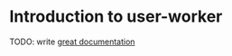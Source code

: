 # Introduction to user-worker

TODO: write [great documentation](http://jacobian.org/writing/what-to-write/)
